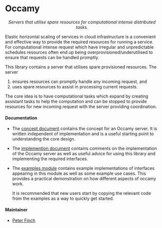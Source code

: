 # Occamy

<p align="center">
<em>
Servers that utilise spare resources for computational intense distributed tasks.
</em>
</p>

Elastic horizontal scaling of services in cloud infrastructure is a convenient and effective way to provide the required
resources for running a service. For computational intense request which have irregular and unpredictable schedules
resources often end up being overprovisioned/underutilised to ensure that requests can be handled promptly.

This library contains a server that utilises spare provisioned resources. The server

1. ensures resources can promptly handle any incoming request, and
2. uses spare resources to assist in processing current requests.

The core idea is to have computational tasks which expand by creating assistant tasks to help the computation and can be
stopped to provide resources for new incoming request with the server providing coordination.

#### Documentation

- The [concept document](./documentation/concept.pdf) contains the concept for an Occamy server. It is written
  independent of implementation and is a useful starting point to understanding the core design.

- The [implemention document](./documentation/implementation.md) contains comments on  the implementation of the Occamy
  server as well as useful advice for using this library and implementing the required interfaces.

- The [examples module](./examples) contains example implementations of interfaces appearing in this module as well as
  some example use cases. This provides a practical demonstration on how different aspects of occamy work.

  It is recommended that new users start by copying the relevant code from the examples as a way to quickly get started.

#### Maintainer

- [Peter Finch](github.com/PeterEFinch)